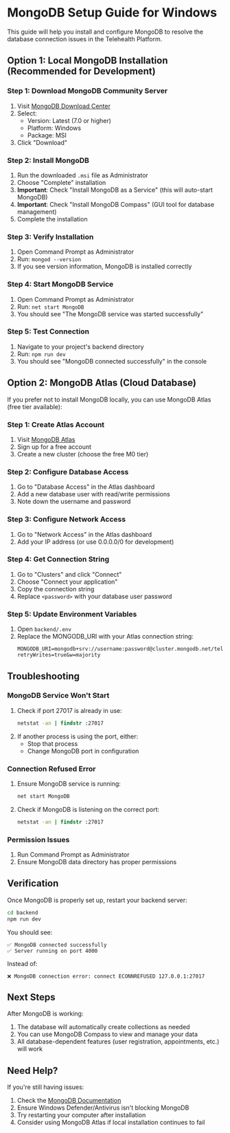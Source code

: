 # MongoDB Setup Guide for Windows

This guide will help you install and configure MongoDB to resolve the database connection issues in the Telehealth Platform.

## Option 1: Local MongoDB Installation (Recommended for Development)

### Step 1: Download MongoDB Community Server
1. Visit [MongoDB Download Center](https://www.mongodb.com/try/download/community)
2. Select:
   - Version: Latest (7.0 or higher)
   - Platform: Windows
   - Package: MSI
3. Click "Download"

### Step 2: Install MongoDB
1. Run the downloaded `.msi` file as Administrator
2. Choose "Complete" installation
3. **Important**: Check "Install MongoDB as a Service" (this will auto-start MongoDB)
4. **Important**: Check "Install MongoDB Compass" (GUI tool for database management)
5. Complete the installation

### Step 3: Verify Installation
1. Open Command Prompt as Administrator
2. Run: `mongod --version`
3. If you see version information, MongoDB is installed correctly

### Step 4: Start MongoDB Service
1. Open Command Prompt as Administrator
2. Run: `net start MongoDB`
3. You should see "The MongoDB service was started successfully"

### Step 5: Test Connection
1. Navigate to your project's backend directory
2. Run: `npm run dev`
3. You should see "MongoDB connected successfully" in the console

## Option 2: MongoDB Atlas (Cloud Database)

If you prefer not to install MongoDB locally, you can use MongoDB Atlas (free tier available):

### Step 1: Create Atlas Account
1. Visit [MongoDB Atlas](https://www.mongodb.com/atlas)
2. Sign up for a free account
3. Create a new cluster (choose the free M0 tier)

### Step 2: Configure Database Access
1. Go to "Database Access" in the Atlas dashboard
2. Add a new database user with read/write permissions
3. Note down the username and password

### Step 3: Configure Network Access
1. Go to "Network Access" in the Atlas dashboard
2. Add your IP address (or use 0.0.0.0/0 for development)

### Step 4: Get Connection String
1. Go to "Clusters" and click "Connect"
2. Choose "Connect your application"
3. Copy the connection string
4. Replace `<password>` with your database user password

### Step 5: Update Environment Variables
1. Open `backend/.env`
2. Replace the MONGODB_URI with your Atlas connection string:
   ```
   MONGODB_URI=mongodb+srv://username:password@cluster.mongodb.net/telehealth?retryWrites=true&w=majority
   ```

## Troubleshooting

### MongoDB Service Won't Start
1. Check if port 27017 is already in use:
   ```cmd
   netstat -an | findstr :27017
   ```
2. If another process is using the port, either:
   - Stop that process
   - Change MongoDB port in configuration

### Connection Refused Error
1. Ensure MongoDB service is running:
   ```cmd
   net start MongoDB
   ```
2. Check if MongoDB is listening on the correct port:
   ```cmd
   netstat -an | findstr :27017
   ```

### Permission Issues
1. Run Command Prompt as Administrator
2. Ensure MongoDB data directory has proper permissions

## Verification

Once MongoDB is properly set up, restart your backend server:

```bash
cd backend
npm run dev
```

You should see:
```
✅ MongoDB connected successfully
✅ Server running on port 4000
```

Instead of:
```
❌ MongoDB connection error: connect ECONNREFUSED 127.0.0.1:27017
```

## Next Steps

After MongoDB is working:
1. The database will automatically create collections as needed
2. You can use MongoDB Compass to view and manage your data
3. All database-dependent features (user registration, appointments, etc.) will work

## Need Help?

If you're still having issues:
1. Check the [MongoDB Documentation](https://docs.mongodb.com/manual/installation/)
2. Ensure Windows Defender/Antivirus isn't blocking MongoDB
3. Try restarting your computer after installation
4. Consider using MongoDB Atlas if local installation continues to fail